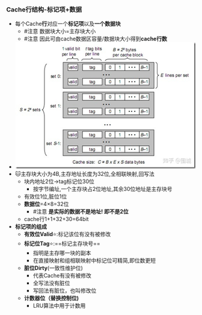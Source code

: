 ### Cache行结构-标记项+数据
- 每个Cache**行**对应一个**标记项**以及**一个数据块**
	- #注意 数据块大小=主存块大小
	- #注意 因此可由cache数据区容量/数据块大小得到**cache行数**
- ![](attachments/Pasted%20image%2020221130205702.png)
- 🐱主存块大小为4B,主存地址长度为32位,全相联映射,回写法
	- 块内地址2位->tag标记位30位
		- 按字节编址,一个主存块占2位地址,其余30位地址是主存块号
	- 有效位1位,脏位1位
	- **数据位**=4×8=32位  
		- #注意 **是实际的数据不是地址! 即不是2位**
	- cache行1+1+32+30=64bit
- **标记项的组成**
	- **有效位Valid**⭐:标记该位有没有被修改
	- **标记位Tag**⭐:==标记主存块号==
		- 指明是主存哪一块的副本
		- 在直接映射和组相联映射中标记位可精简,即位数更短
	- **脏位Dirty**(一致性维护位)
		- 代表Cache有没有被修改
		- 全写法没有脏位
		- 写回法有脏位，也叫修改位
	- **计数器位（替换控制位)**
		- LRU算法中用于计数用